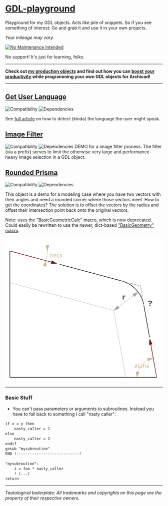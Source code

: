 # [GDL-playground](https://github.com/runxel/GDL-playground)
Playground for my GDL objects. Acts like pile of snippets. So if you see something of interest: Go and grab it and use it in your own projects.

_Your mileage may vary._

[![No Maintenance Intended](http://unmaintained.tech/badge.svg)](http://unmaintained.tech/)

No support!
It's just for learning, folks.

---

**Check out [my production objects](https://github.com/runxel/ArchiCAD-Objects) and find out how you can [boost your productivity](https://github.com/runxel/GDL-sublime) while programming your own GDL objects for Archicad!**

---

## [Get User Language](objects/Get-Language)
![Compatibility](https://img.shields.io/badge/compatibility-tbd-lightgrey?style=flat-square&logo=archicad&logoColor=white)
![Dependencies](https://img.shields.io/badge/dependencies-none-a9dfbf?style=flat-square)

See [full article](https://lucasbecker.de/posts/detecting-user-s-language-via-gdl) on how to detect (kinda) the language the user might speak.


## [Image Filter](objects/Image-Filter)
![Compatibility](https://img.shields.io/badge/compatibility-18_▲-lightgrey?style=flat-square&logo=archicad&logoColor=white)
![Dependencies](https://img.shields.io/badge/dependencies-none-a9dfbf?style=flat-square)
DEMO for a image filter process. The filter (via a prefix) serves to limit the otherwise very large and performance-heavy image selection in a GDL object.


## [Rounded Prisma](objects/Rounded-Prisma)
![Compatibility](https://img.shields.io/badge/compatibility-21_▲-lightgrey?style=flat-square&logo=archicad&logoColor=white)
![Dependencies](https://img.shields.io/badge/dependencies-yes-ff7979?style=flat-square)

This object is a demo for a modeling case where you have two vectors with their angles and need a rounded corner where those vectors meet. How to get the coordinates?
The solution is to offset the vectors by the radius and offset their intersection point back onto the original vectors.

Note: uses the ["BasicGeometricCalc" macro](http://gdl.graphisoft.com/tips-and-tricks/calling-basicgeometriccalc-macro), which is now deprecated. Could easily be rewritten to use the newer, dict-based ["BasicGeometry" macro](http://gdl.graphisoft.com/tips-and-tricks/using-basicgeometry-macro).

![Rounded Prisma](img/rounded-prisma.png)

---

### Basic Stuff

- You can't pass parameters or arguments to subroutines. Instead you have to fall back to something I call "nasty caller":  
```
if x = y then
	nasty_caller = 1
else
	nasty_caller = 2
endif
gosub "mysubroutine"
END !----------------------------!

"mysubroutine":
	i = foo * nasty_caller
	! (...)
return
```

---

_Tautological boilerplate: All trademarks and copyrights on this page are the property of their respective owners._